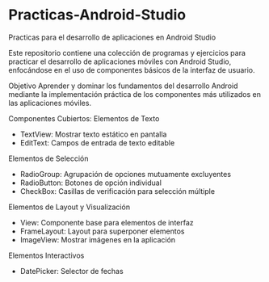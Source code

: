 # Practicas-Android-Studio
Practicas para el desarrollo de aplicaciones en Android Studio

Este repositorio contiene una colección de programas y ejercicios para practicar el desarrollo de aplicaciones móviles con Android Studio, enfocándose en el uso de componentes básicos de la interfaz de usuario.

Objetivo
Aprender y dominar los fundamentos del desarrollo Android mediante la implementación práctica de los componentes más utilizados en las aplicaciones móviles.

Componentes Cubiertos:
Elementos de Texto
  - TextView: Mostrar texto estático en pantalla
  - EditText: Campos de entrada de texto editable

Elementos de Selección
  - RadioGroup: Agrupación de opciones mutuamente excluyentes
  - RadioButton: Botones de opción individual
  - CheckBox: Casillas de verificación para selección múltiple

Elementos de Layout y Visualización
  - View: Componente base para elementos de interfaz
  - FrameLayout: Layout para superponer elementos
  - ImageView: Mostrar imágenes en la aplicación

Elementos Interactivos
  - DatePicker: Selector de fechas
